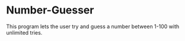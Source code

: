 # Number-Guesser
This program lets the user try and guess a number between 1-100 with unlimited tries.
